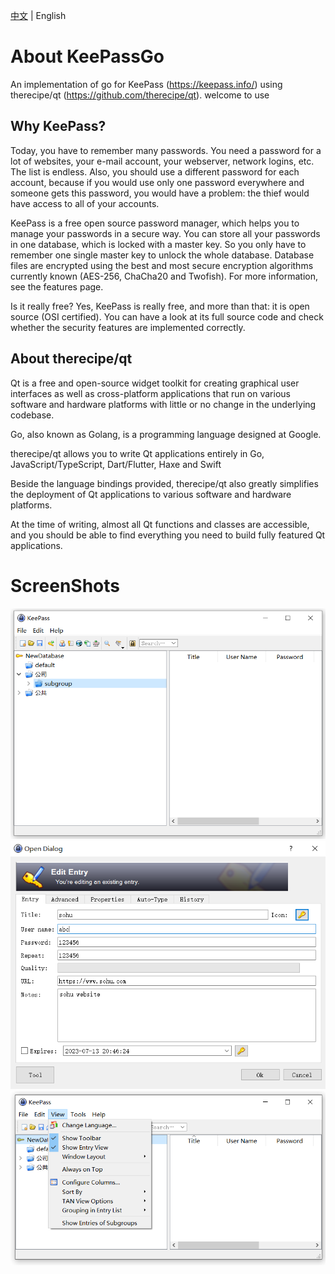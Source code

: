 [中文](README-zh-CN.md) | English

# About KeePassGo
An implementation of go for KeePass (https://keepass.info/) using therecipe/qt (https://github.com/therecipe/qt). welcome to use
## Why KeePass?
Today, you have to remember many passwords. You need a password for a lot of websites, your e-mail account, your webserver, network logins, etc. The list is endless. Also, you should use a different password for each account, because if you would use only one password everywhere and someone gets this password, you would have a problem: the thief would have access to all of your accounts.

KeePass is a free open source password manager, which helps you to manage your passwords in a secure way. You can store all your passwords in one database, which is locked with a master key. So you only have to remember one single master key to unlock the whole database. Database files are encrypted using the best and most secure encryption algorithms currently known (AES-256, ChaCha20 and Twofish). For more information, see the features page.

Is it really free?
Yes, KeePass is really free, and more than that: it is open source (OSI certified). You can have a look at its full source code and check whether the security features are implemented correctly.

## About therecipe/qt
Qt is a free and open-source widget toolkit for creating graphical user interfaces as well as cross-platform applications that run on various software and hardware platforms with little or no change in the underlying codebase.

Go, also known as Golang, is a programming language designed at Google.

therecipe/qt allows you to write Qt applications entirely in Go, JavaScript/TypeScript, Dart/Flutter, Haxe and Swift

Beside the language bindings provided, therecipe/qt also greatly simplifies the deployment of Qt applications to various software and hardware platforms.

At the time of writing, almost all Qt functions and classes are accessible, and you should be able to find everything you need to build fully featured Qt applications.

# ScreenShots
<img src="screenShots/homepage.png">
<img src="screenShots/editEntry.png">
<img src="screenShots/MenuBar.png">
